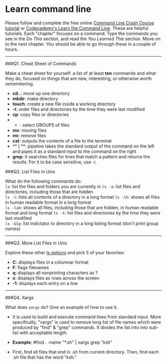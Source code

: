 # Learn command line

Please follow and complete the free online [Command Line Crash Course
tutorial](https://web.archive.org/web/20160708171659/http://cli.learncodethehardway.org/book/) or [Codecademy's Learn the Command Line](https://www.codecademy.com/learn/learn-the-command-line). These are helpful tutorials. Each "chapter" focuses on a command. Type the commands you see in the _Do This_ section, and read the _You Learned This_ section. Move on to the next chapter. You should be able to go through these in a couple of hours.

---

###Q1.  Cheat Sheet of Commands  

Make a cheat sheet for yourself: a list of at least **ten** commands and what they do, focused on things that are new, interesting, or otherwise worth remembering.

- **cd..**: move up one directory
- **mkdir**: make directory 
- **touch**: create a new file inside a working directory 
- **-t**: order files and directories by the time they were last modified 
- **cp**: copy files or directories 
- * : select GROUPS of files 
- **mv**: moving files 
- **rm**: remove files 
- **cat**: outputs the contents of a file to the terminal 
- ** | **: pipeline takes the standard output of the command on the left and pipes it as a standard input to the command on the right
- **grep**: it searches files for lines that match a pattern and returns the results. For it to be case sensitive, use -i. 

###Q2.  List Files in Unix   

What do the following commands do:  
`ls`: list the files and folders you are currently in 
`ls -a`: list files and directories, including those that are hidden   
`ls -l`: lists all contents of a directory in a long format 
`ls -lh`: shows all files in human readable format in a long format  
`ls -lah`: shows all files, including those that are hidden, in human readable format and long format 
`ls -t`: list files and directories by the time they were last modified   
`ls -Glp`: list indictator to directory in a long listing format (don't print group names)  

---

###Q3.  More List Files in Unix  

Explore these other [ls options](http://www.techonthenet.com/unix/basic/ls.php) and pick 5 of your favorites:

- **C**: displays files in a columnar format 
- **F**: flags filenames 
- **q**: displays all nonprinting characters as ? 
- **x**: displays files as rows across the screen 
- **-1**: displays each entry on a line 

---

###Q4.  Xargs   

What does `xargs` do? Give an example of how to use it.
- It is used to build and execute command lines from standard input. More specifically, "xargs" is used to remove long list of file names which were produced by "find" & "grep" commands. It divides the list into into sub-list with acceptable length. 

- **Example**:
    #find . -name "*.sh" | xargs grep "ksh" 
- First, find all files that end in .sh from current directory. Then, find each .sh file that has the word "ksh." 
